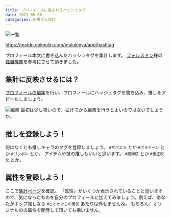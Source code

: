 ```yaml
---
title: プロフィールに含まれるハッシュタグ
date: 2021-05-06
categories: 新規さん向け
---
```


![一覧](list.png)

https://mstdn.delmulin.com/mulukhiya/app/hashtag

プロフィール本文に書き込んだハッシュタグを集計します。
[フォレスドン](https://foresdon.jp/)様の[独自機能](https://foresdon.jp/explore)を参考にさせて頂きました。

## 集計に反映させるには？

[プロフィールの編集](https://mstdn.delmulin.com/settings/profile)を行い、プロフィールにハッシュタグを書き込み、推しをアピールしましょう。

![編集](edit.png)
最初は少し狭いので、拡げてから編集を行うとよいのではないでしょうか。

## 推しを登録しよう！

何はなくとも推しキャラのタグを登録しましょう。 `#ザボエラ` とか `#ボラホーン` とか `#ゴッポル` とか。
アイテムや技の推しもいいと思います。 `#魔弾銃` とか `#重圧呪文` とか。

## 属性を登録しよう！

ここで[集計ページ](https://mstdn.delmulin.com/mulukhiya/app/hashtag)を確認。
「属性」がいくつか表示されていることと思いますので、気になったものを自分のプロフィールに加えてみましょう。例えば、あなたがポップ推しなら `#ひとかけらの勇気` あたりは外せませんね。
もちろん、オリジナルのの属性を開発して頂いても構いません。
